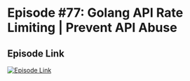 # Episode #77: Golang API Rate Limiting | Prevent API Abuse

## Episode Link
 [![Episode Link](https://d502jbuhuh9wk.cloudfront.net/courses/67b47e37c46ffb2648616d8b/67b47e37c46ffb2648616d8b_scaled_cover.jpg?v=3)](https://www.codeheim.io/courses/Episode-77-Golang-Rate-Limiting-67b47e37c46ffb2648616d8b)
